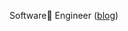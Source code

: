 <!-- $${\color{black}Frontend \space Engineer}$$ -->

Software Engineer ([blog](https://publish.obsidian.md/yongwoo/home))

<!-- <div style="width: 100%;">
  <img src="welcome.svg" style="width: 100%;" alt="welcome!" />
</div> -->
